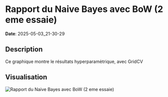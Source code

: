 # Rapport du Naive Bayes avec BoW (2 eme essaie)
**Date**: 2025-05-03_21-30-29

## Description
Ce graphique montre le résultats hyperparamètrique, avec GridCV

## Visualisation
![Rapport du Naive Bayes avec BoW (2 eme essaie)](../../static/images/rapport_du_naive_bayes_avec_bow_2_eme_essaie_plot.png)
